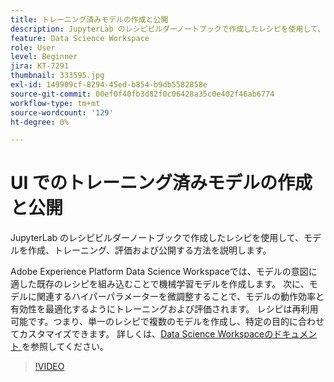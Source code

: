 ```yaml
---
title: トレーニング済みモデルの作成と公開
description: JupyterLab のレシピビルダーノートブックで作成したレシピを使用して、モデルを作成、トレーニング、評価および公開する方法を説明します。
feature: Data Science Workspace
role: User
level: Beginner
jira: KT-7291
thumbnail: 333595.jpg
exl-id: 149909cf-8294-45ed-b854-b9db5582858e
source-git-commit: 00ef0f40fb3d82f0c06428a35c0e402f46ab6774
workflow-type: tm+mt
source-wordcount: '129'
ht-degree: 0%

---
```


# UI でのトレーニング済みモデルの作成と公開

JupyterLab のレシピビルダーノートブックで作成したレシピを使用して、モデルを作成、トレーニング、評価および公開する方法を説明します。

Adobe Experience Platform Data Science Workspaceでは、モデルの意図に適した既存のレシピを組み込むことで機械学習モデルを作成します。 次に、モデルに関連するハイパーパラメーターを微調整することで、モデルの動作効率と有効性を最適化するようにトレーニングおよび評価されます。 レシピは再利用可能です。つまり、単一のレシピで複数のモデルを作成し、特定の目的に合わせてカスタマイズできます。 詳しくは、[Data Science Workspaceのドキュメント ](https://experienceleague.adobe.com/docs/experience-platform/data-science-workspace/home.html) を参照してください。

>[!VIDEO](https://video.tv.adobe.com/v/333595)

